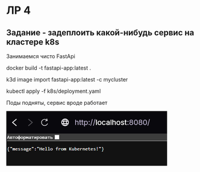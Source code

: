 # ЛР 4
## Задание - задеплоить какой-нибудь сервис на кластере k8s

Занимаемся чисто FastApi

docker build -t fastapi-app:latest .

k3d image import fastapi-app:latest -c mycluster 

kubectl apply -f k8s/deployment.yaml

Поды подняты, сервис вроде работает

![img](https://github.com/ShadowCatLul/docker-kuber/blob/main/sources/Picture6.png)

